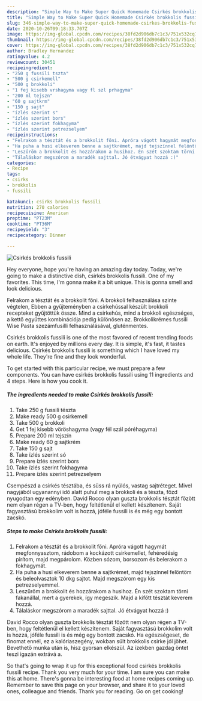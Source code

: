 ```yaml
---
description: "Simple Way to Make Super Quick Homemade Csirkés brokkolis fussili"
title: "Simple Way to Make Super Quick Homemade Csirkés brokkolis fussili"
slug: 346-simple-way-to-make-super-quick-homemade-csirkes-brokkolis-fussili
date: 2020-10-26T09:18:33.707Z
image: https://img-global.cpcdn.com/recipes/38fd2d906db7c1c3/751x532cq70/csirkes-brokkolis-fussili-recept-foto.jpg
thumbnail: https://img-global.cpcdn.com/recipes/38fd2d906db7c1c3/751x532cq70/csirkes-brokkolis-fussili-recept-foto.jpg
cover: https://img-global.cpcdn.com/recipes/38fd2d906db7c1c3/751x532cq70/csirkes-brokkolis-fussili-recept-foto.jpg
author: Bradley Hernandez
ratingvalue: 4.2
reviewcount: 30451
recipeingredient:
- "250 g fussili tszta"
- "500 g csirkemell"
- "500 g brokkoli"
- "1 fej kisebb vrshagyma vagy fl szl prhagyma"
- "200 ml tejszn"
- "60 g sajtkrm"
- "150 g sajt"
- "ízlés szerint s"
- "ízlés szerint bors"
- "ízlés szerint fokhagyma"
- "ízlés szerint petrezselyem"
recipeinstructions:
- "Felrakom a tésztát és a brokkolit főni. Apróra vágott hagymát megfonnyasztom, rádobom a kockázott csirkemellet, fehéredésig pirítom, majd megpárolom. Közben sózom, borsozom és belerakom a fokhagymát."
- "Ha puha a husi elkeverem benne a sajtkrémet, majd tejszínnel felöntöm és beleolvasztok 10 dkg sajtot. Majd megszórom egy kis petrezselyemmel."
- "Leszűröm a brokkolit és hozzárakom a husihoz. Én szét szoktam törni fakanállal, mert a gyerekek, így megeszik. Majd a kifőtt tésztát keverem hozzá."
- "Tálaláskor megszórom a maradék sajttal. Jó étvágyat hozzá :)"
categories:
- Recipe
tags:
- csirks
- brokkolis
- fussili

katakunci: csirks brokkolis fussili 
nutrition: 270 calories
recipecuisine: American
preptime: "PT23M"
cooktime: "PT36M"
recipeyield: "3"
recipecategory: Dinner

---
```



![Csirkés brokkolis fussili](https://img-global.cpcdn.com/recipes/38fd2d906db7c1c3/751x532cq70/csirkes-brokkolis-fussili-recept-foto.jpg)

Hey everyone, hope you're having an amazing day today. Today, we're going to make a distinctive dish, csirkés brokkolis fussili. One of my favorites. This time, I'm gonna make it a bit unique. This is gonna smell and look delicious.

Felrakom a tésztát és a brokkolit főni. A brokkoli felhasználása szinte végtelen, Ebben a gyűjteményben a csirkehússal készült brokkoli recepteket gyűjtöttük össze. Mind a csirkehús, mind a brokkoli egészséges, a kettő együttes kombinációja pedig különösen az. Brokkolikrémes fussili Wise Pasta szezámfusilli felhasználásával, gluténmentes.

Csirkés brokkolis fussili is one of the most favored of recent trending foods on earth. It's enjoyed by millions every day. It is simple, it's fast, it tastes delicious. Csirkés brokkolis fussili is something which I have loved my whole life. They're fine and they look wonderful.


To get started with this particular recipe, we must prepare a few components. You can have csirkés brokkolis fussili using 11 ingredients and 4 steps. Here is how you cook it.

<!--inarticleads1-->

##### The ingredients needed to make Csirkés brokkolis fussili:

1. Take 250 g fussili tészta
1. Make ready 500 g csirkemell
1. Take 500 g brokkoli
1. Get 1 fej kisebb vöröshagyma (vagy fél szál póréhagyma)
1. Prepare 200 ml tejszín
1. Make ready 60 g sajtkrém
1. Take 150 g sajt
1. Take ízlés szerint só
1. Prepare ízlés szerint bors
1. Take ízlés szerint fokhagyma
1. Prepare ízlés szerint petrezselyem


Csempészd a csirkés tésztába, és süss rá nyúlós, vastag sajtréteget. Mivel nagyjából ugyanannyi idő alatt puhul meg a brokkoli és a tészta, főzd nyugodtan egy edényben. David Rocco olyan guszta brokkolis tésztát főzött nem olyan régen a TV-ben, hogy feltétlenül el kellett készítenem. Saját fagyasztású brokkolim volt is hozzá, jóféle fussili is és még egy bontott zacskó. 

<!--inarticleads2-->

##### Steps to make Csirkés brokkolis fussili:

1. Felrakom a tésztát és a brokkolit főni. Apróra vágott hagymát megfonnyasztom, rádobom a kockázott csirkemellet, fehéredésig pirítom, majd megpárolom. Közben sózom, borsozom és belerakom a fokhagymát.
1. Ha puha a husi elkeverem benne a sajtkrémet, majd tejszínnel felöntöm és beleolvasztok 10 dkg sajtot. Majd megszórom egy kis petrezselyemmel.
1. Leszűröm a brokkolit és hozzárakom a husihoz. Én szét szoktam törni fakanállal, mert a gyerekek, így megeszik. Majd a kifőtt tésztát keverem hozzá.
1. Tálaláskor megszórom a maradék sajttal. Jó étvágyat hozzá :)


David Rocco olyan guszta brokkolis tésztát főzött nem olyan régen a TV-ben, hogy feltétlenül el kellett készítenem. Saját fagyasztású brokkolim volt is hozzá, jóféle fussili is és még egy bontott zacskó. Ha egészségeset, de finomat ennél, ez a kalóriaszegény, wokban sült brokkolis csirke jól jöhet. Bevethető munka után is, hisz gyorsan elkészül. Az ízekben gazdag öntet teszi igazán extrává a. 

So that's going to wrap it up for this exceptional food csirkés brokkolis fussili recipe. Thank you very much for your time. I am sure you can make this at home. There's gonna be interesting food at home recipes coming up. Remember to save this page on your browser, and share it to your loved ones, colleague and friends. Thank you for reading. Go on get cooking!
